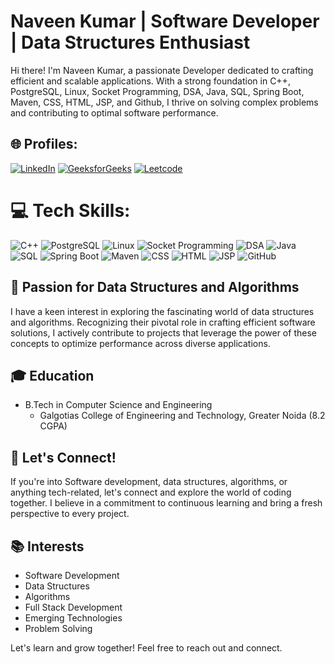 # Naveen Kumar | Software Developer | Data Structures Enthusiast

Hi there! I'm Naveen Kumar, a passionate Developer dedicated to crafting efficient and scalable applications. With a strong foundation in C++, PostgreSQL, Linux, Socket Programming, DSA, Java, SQL, Spring Boot, Maven, CSS, HTML, JSP, and Github, I thrive on solving complex problems and contributing to optimal software performance.

## 🌐 Profiles:
[![LinkedIn](https://img.shields.io/badge/LinkedIn-%230077B5.svg?logo=linkedin&logoColor=white)](https://www.linkedin.com/in/naveen-kumar-b10902188/) [![GeeksforGeeks](https://img.shields.io/badge/GeeksforGeeks-%234CAF50.svg?logo=GeeksforGeeks&logoColor=white)](https://www.geeksforgeeks.org/user/naveen_kumar_22/) [![Leetcode](https://img.shields.io/badge/Leetcode-%23FFA500.svg?logo=Leetcode&logoColor=black)](https://leetcode.com/Naveen_kumar__/)

# 💻 Tech Skills:
![C++](https://img.shields.io/badge/C++-%2300599C.svg?style=for-the-badge&logo=c%2B%2B&logoColor=white) ![PostgreSQL](https://img.shields.io/badge/PostgreSQL-%23336791.svg?style=for-the-badge&logo=postgresql&logoColor=white) ![Linux](https://img.shields.io/badge/Linux-%23FCC624.svg?style=for-the-badge&logo=linux&logoColor=black) ![Socket Programming](https://img.shields.io/badge/Socket%20Programming-%23000000.svg?style=for-the-badge&logo=c%2B%2B&logoColor=white) ![DSA](https://img.shields.io/badge/DSA-%230099CC.svg?style=for-the-badge&logo=java&logoColor=white) ![Java](https://img.shields.io/badge/Java-%2300599C.svg?style=for-the-badge&logo=java&logoColor=white) ![SQL](https://img.shields.io/badge/SQL-%23000000.svg?style=for-the-badge&logo=sql&logoColor=white) ![Spring Boot](https://img.shields.io/badge/Spring%20Boot-%236DB33F.svg?style=for-the-badge&logo=spring-boot&logoColor=white) ![Maven](https://img.shields.io/badge/Maven-%23C71A36.svg?style=for-the-badge&logo=apache-maven&logoColor=white) ![CSS](https://img.shields.io/badge/CSS-%231572B6.svg?style=for-the-badge&logo=css3&logoColor=white) ![HTML](https://img.shields.io/badge/HTML-%23E34F26.svg?style=for-the-badge&logo=html5&logoColor=white) ![JSP](https://img.shields.io/badge/JSP-%23FFA500.svg?style=for-the-badge&logo=java&logoColor=white) ![GitHub](https://img.shields.io/badge/GitHub-%23181717.svg?style=for-the-badge&logo=github&logoColor=white)

## 🌱 Passion for Data Structures and Algorithms
I have a keen interest in exploring the fascinating world of data structures and algorithms. Recognizing their pivotal role in crafting efficient software solutions, I actively contribute to projects that leverage the power of these concepts to optimize performance across diverse applications.

## 🎓 Education
- B.Tech in Computer Science and Engineering
  - Galgotias College of Engineering and Technology, Greater Noida  (8.2 CGPA)

## 🚀 Let's Connect!
If you're into Software development, data structures, algorithms, or anything tech-related, let's connect and explore the world of coding together. I believe in a commitment to continuous learning and bring a fresh perspective to every project.

## 📚 Interests
- Software Development
- Data Structures
- Algorithms
- Full Stack Development
- Emerging Technologies
- Problem Solving

Let's learn and grow together! Feel free to reach out and connect.
